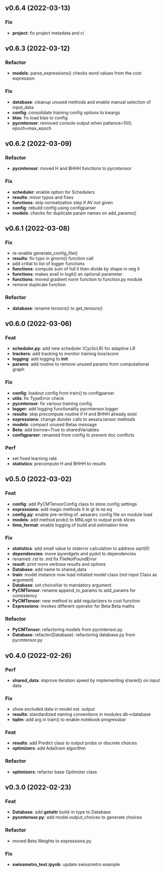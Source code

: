 ## v0.6.4 (2022-03-13)

### Fix

- **project**: fix project metadata and ci

## v0.6.3 (2022-03-12)

### Refactor

- **models**: parse_expressions() checks word values from the cost expression

### Fix

- **database**: cleanup unused methods and enable manual selection of input_data
- **config**: consolidate training config options to kwargs
- **blas**: fix load blas to config
- **pycmtensor**: removed console output when patience=100; epoch=max_epoch

## v0.6.2 (2022-03-09)

### Refactor

- **pycmtensor**: moved H and BHHH functions to pycmtensor

### Fix

- **scheduler**: enable option for Schedulers
- **results**: minor typos and fixes
- **functions**: skip normalization step if AV not given
- **config**: rebuild config using configparser
- **models**: checks for duplicate param names on add_params()

## v0.6.1 (2022-03-08)

### Fix

- re-enable generate_config_file()
- **results**: fix typo in gnorm() function call
- add critial to list of logger functions
- **functions**: compute sum of full ll then divide by shape in neg ll
- **functions**: makes avail in logit() an optional parameter
- **functions**: moved gradient norm function to function.py module
- remove duplicate function

### Refactor

- **database**: rename tensors() to get_tensors()

## v0.6.0 (2022-03-06)

### Feat

- **scheduler.py**: add new scheduler (CyclicLR) for adaptive LR
- **trackers**: add tracking to monitor training loss/score
- **logging**: add logging to __init__
- **params**: add routine to remove unused params from computational graph

### Fix

- **config**: loadout config from train() to configparser
- **utils**: fix TypeError check
- **pycmtensor**: fix various training config
- **logger**: add logging functionality pycmtensor.logger
- **results**: skip precompute routine if H and BHHH already exist
- **expressions**: change dunder calls to aesara.tensor methods
- **models**: compact unused Betas message
- **Beta**: add borrow=True to sharedVariables
- **configparser**: renamed from config to prevent doc conflicts

### Perf

- set fixed learning rate
- **statistics**: precompute H and BHHH to results

## v0.5.0 (2022-03-02)

### Feat

- **config**: add PyCMTensorConfig class to store config settings
- **expressions**: add magic methods lt le gt le ne eq
- **config.py**: enable pre-writing of .aesararc config file on module load
- **models**: add method prob() to MNLogit to output prob slices
- **time_format**: enable logging of build and estimation time

### Fix

- **statistics**: add small value to stderror calculation to address sqrt(0)
- **dependencies**: move ipywidgets and pydot to dependencies
- renamed .rst to .md fix FileNotFoundError
- **result**: print more verbose results and options
- **Database**: add name to shared_data
- **train**: model instance now load initiated model class (not input Class as argument)
- **Database**: set choiceVar to mandatory argument
- **PyCMTensor**: rename append_to_params to add_params for consistency
- **PyCMTensor**: new method to add regularizers to cost function
- **Expressions**: invokes different operator for Beta Beta maths

### Refactor

- **PyCMTensor**: refactoring models from pycmtensor.py
- **Database**: refactor(Database): refactoring database.py from pycmtensor.py

## v0.4.0 (2022-02-26)

### Perf

- **shared_data**: improve iteration speed by implementing shared() on input data

### Fix

- show excluded data in model est. output
- **results**: standardized naming conventions in modules db->database
- **tqdm**: add arg in train() to enable notebook progressbar

### Feat

- **results**: add Predict class to output probs or discrete choices
- **optimizers**: add AdaGram algorithm

### Refactor

- **optimizers**: refactor base Optimizer class

## v0.3.0 (2022-02-23)

### Feat

- **Database**: add __getattr__ build-in type to Database
- **pycmtensor.py**: add model.output_choices to generate choices

### Refactor

- moved Beta Weights to expressions.py

### Fix

- **swissmetro_test.ipynb**: update swissmetro example
